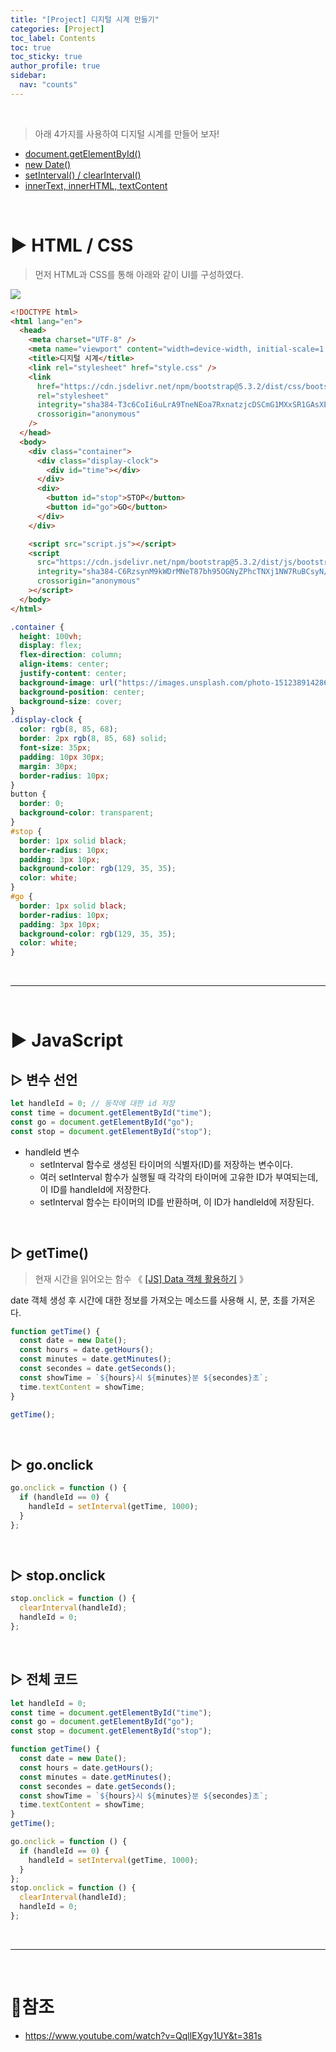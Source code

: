 ```yaml
---
title: "[Project] 디지털 시계 만들기"
categories: [Project]
toc_label: Contents
toc: true
toc_sticky: true
author_profile: true
sidebar:
  nav: "counts"
---
```


<br>

> 아래 4가지를 사용하여 디지털 시계를 만들어 보자!

- [document.getElementById()](https://velog.io/@sieunpark/JS-Document.getElementById)
- [new Date()](https://velog.io/@sieunpark/JS-Data-%EA%B0%9D%EC%B2%B4-%ED%99%9C%EC%9A%A9%ED%95%98%EA%B8%B0)
- [setInterval() / clearInterval()](https://velog.io/@sieunpark/JS-%ED%95%A8%EC%88%98-%EB%B0%98%EB%B3%B5-%EC%8B%A4%ED%96%89-%EB%B0%8F-%EC%A4%91%EB%8B%A8-setInterval-clearInterval)
- [innerText, innerHTML, textContent](https://velog.io/@sieunpark/JS-%EC%9B%B9-%EC%9A%94%EC%86%8C%EC%97%90-%EC%A0%91%EA%B7%BC%ED%95%98%EA%B8%B0-innerText-innerHTML-textContent)

<br>

# ▶ HTML / CSS

> 먼저 HTML과 CSS를 통해 아래와 같이 UI를 구성하였다.

![](https://velog.velcdn.com/images/sieunpark/post/e153365d-2ad0-4e5b-be58-703c6422af15/image.gif)

```html
<!DOCTYPE html>
<html lang="en">
  <head>
    <meta charset="UTF-8" />
    <meta name="viewport" content="width=device-width, initial-scale=1.0" />
    <title>디지털 시계</title>
    <link rel="stylesheet" href="style.css" />
    <link
      href="https://cdn.jsdelivr.net/npm/bootstrap@5.3.2/dist/css/bootstrap.min.css"
      rel="stylesheet"
      integrity="sha384-T3c6CoIi6uLrA9TneNEoa7RxnatzjcDSCmG1MXxSR1GAsXEV/Dwwykc2MPK8M2HN"
      crossorigin="anonymous"
    />
  </head>
  <body>
    <div class="container">
      <div class="display-clock">
        <div id="time"></div>
      </div>
      <div>
        <button id="stop">STOP</button>
        <button id="go">GO</button>
      </div>
    </div>

    <script src="script.js"></script>
    <script
      src="https://cdn.jsdelivr.net/npm/bootstrap@5.3.2/dist/js/bootstrap.bundle.min.js"
      integrity="sha384-C6RzsynM9kWDrMNeT87bh95OGNyZPhcTNXj1NW7RuBCsyN/o0jlpcV8Qyq46cDfL"
      crossorigin="anonymous"
    ></script>
  </body>
</html>
```

```css
.container {
  height: 100vh;
  display: flex;
  flex-direction: column;
  align-items: center;
  justify-content: center;
  background-image: url("https://images.unsplash.com/photo-1512389142860-9c449e58a543?q=80&w=2069&auto=format&fit=crop&ixlib=rb-4.0.3&ixid=M3wxMjA3fDB8MHxwaG90by1wYWdlfHx8fGVufDB8fHx8fA%3D%3D");
  background-position: center;
  background-size: cover;
}
.display-clock {
  color: rgb(8, 85, 68);
  border: 2px rgb(8, 85, 68) solid;
  font-size: 35px;
  padding: 10px 30px;
  margin: 30px;
  border-radius: 10px;
}
button {
  border: 0;
  background-color: transparent;
}
#stop {
  border: 1px solid black;
  border-radius: 10px;
  padding: 3px 10px;
  background-color: rgb(129, 35, 35);
  color: white;
}
#go {
  border: 1px solid black;
  border-radius: 10px;
  padding: 3px 10px;
  background-color: rgb(129, 35, 35);
  color: white;
}
```

<br>

---

<br>

# ▶ JavaScript

## ▷ 변수 선언

```js
let handleId = 0; // 동작에 대한 id 저장
const time = document.getElementById("time");
const go = document.getElementById("go");
const stop = document.getElementById("stop");
```

- handleId 변수
  - setInterval 함수로 생성된 타이머의 식별자(ID)를 저장하는 변수이다.
  - 여러 setInterval 함수가 실행될 때 각각의 타이머에 고유한 ID가 부여되는데, 이 ID를 handleId에 저장한다.
  - setInterval 함수는 타이머의 ID를 반환하며, 이 ID가 handleId에 저장된다.

<br>

## ▷ getTime()

> 현재 시간을 읽어오는 함수 《 [[JS] Data 객체 활용하기](https://velog.io/@sieunpark/JS-Data-%EA%B0%9D%EC%B2%B4-%ED%99%9C%EC%9A%A9%ED%95%98%EA%B8%B0) 》

date 객체 생성 후 시간에 대한 정보를 가져오는 메소드를 사용해 시, 분, 초를 가져온다.

```js
function getTime() {
  const date = new Date();
  const hours = date.getHours();
  const minutes = date.getMinutes();
  const secondes = date.getSeconds();
  const showTime = `${hours}시 ${minutes}분 ${secondes}초`;
  time.textContent = showTime;
}

getTime();
```

<br>

## ▷ go.onclick

```js
go.onclick = function () {
  if (handleId == 0) {
    handleId = setInterval(getTime, 1000);
  }
};
```

<br>

## ▷ stop.onclick

```js
stop.onclick = function () {
  clearInterval(handleId);
  handleId = 0;
};
```

<br>

## ▷ 전체 코드

```js
let handleId = 0;
const time = document.getElementById("time");
const go = document.getElementById("go");
const stop = document.getElementById("stop");

function getTime() {
  const date = new Date();
  const hours = date.getHours();
  const minutes = date.getMinutes();
  const secondes = date.getSeconds();
  const showTime = `${hours}시 ${minutes}분 ${secondes}초`;
  time.textContent = showTime;
}
getTime();

go.onclick = function () {
  if (handleId == 0) {
    handleId = setInterval(getTime, 1000);
  }
};
stop.onclick = function () {
  clearInterval(handleId);
  handleId = 0;
};
```

<br>

---

<br>

# 📎참조

- https://www.youtube.com/watch?v=QqllEXgy1UY&t=381s
